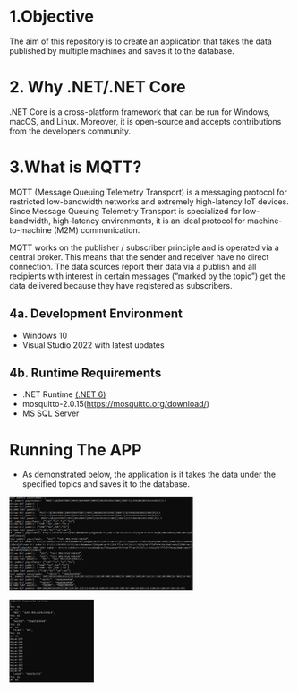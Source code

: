 #  1.Objective

The aim of this repository is to create an application that takes the data published by multiple machines and saves it to the database.

# 2. Why .NET/.NET Core

.NET Core is a cross-platform framework that can be run for Windows, macOS, and Linux. Moreover, it is open-source and accepts contributions from the developer’s community.

# 3.What is MQTT?

MQTT (Message Queuing Telemetry Transport) is a messaging protocol for restricted low-bandwidth networks and extremely high-latency IoT devices. Since Message Queuing Telemetry Transport is specialized for low-bandwidth, high-latency environments, it is an ideal protocol for machine-to-machine (M2M) communication.

MQTT works on the publisher / subscriber principle and is operated via a central broker. This means that the sender and receiver have no direct connection. The data sources report their data via a publish and all recipients with interest in certain messages (“marked by the topic”) get the data delivered because they have registered as subscribers.

## 4a. Development Environment
- Windows 10
- Visual Studio 2022 with latest updates

## 4b. Runtime Requirements
- .NET Runtime [(.NET 6)](https://dotnet.microsoft.com/en-us/download/dotnet/6.0)
- mosquitto-2.0.15(https://mosquitto.org/download/)
- MS SQL Server

# Running The APP

- As demonstrated below, the application is it takes the data under the specified topics and saves it to the database.

<p>
    <img src="/Images/mqttServer.jpg" width="65%" height="65%">
</p>

<p>
    <img src="/Images/mqttClient.jpg" width="30%" height="30%">
</p>
